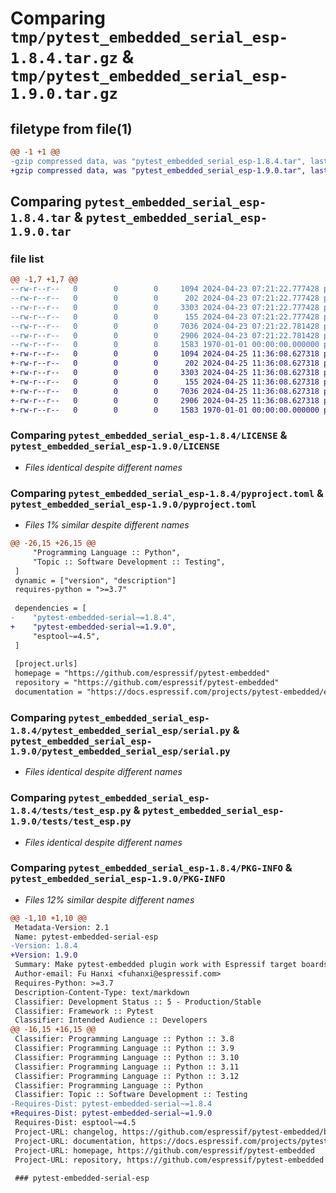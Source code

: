 # Comparing `tmp/pytest_embedded_serial_esp-1.8.4.tar.gz` & `tmp/pytest_embedded_serial_esp-1.9.0.tar.gz`

## filetype from file(1)

```diff
@@ -1 +1 @@
-gzip compressed data, was "pytest_embedded_serial_esp-1.8.4.tar", last modified: Fri Jan  1 00:00:00 2016, max compression
+gzip compressed data, was "pytest_embedded_serial_esp-1.9.0.tar", last modified: Fri Jan  1 00:00:00 2016, max compression
```

## Comparing `pytest_embedded_serial_esp-1.8.4.tar` & `pytest_embedded_serial_esp-1.9.0.tar`

### file list

```diff
@@ -1,7 +1,7 @@
--rw-r--r--   0        0        0     1094 2024-04-23 07:21:22.777428 pytest_embedded_serial_esp-1.8.4/LICENSE
--rw-r--r--   0        0        0      202 2024-04-23 07:21:22.777428 pytest_embedded_serial_esp-1.8.4/README.md
--rw-r--r--   0        0        0     3303 2024-04-23 07:21:22.777428 pytest_embedded_serial_esp-1.8.4/pyproject.toml
--rw-r--r--   0        0        0      155 2024-04-23 07:21:22.777428 pytest_embedded_serial_esp-1.8.4/pytest_embedded_serial_esp/__init__.py
--rw-r--r--   0        0        0     7036 2024-04-23 07:21:22.781428 pytest_embedded_serial_esp-1.8.4/pytest_embedded_serial_esp/serial.py
--rw-r--r--   0        0        0     2906 2024-04-23 07:21:22.781428 pytest_embedded_serial_esp-1.8.4/tests/test_esp.py
--rw-r--r--   0        0        0     1583 1970-01-01 00:00:00.000000 pytest_embedded_serial_esp-1.8.4/PKG-INFO
+-rw-r--r--   0        0        0     1094 2024-04-25 11:36:08.627318 pytest_embedded_serial_esp-1.9.0/LICENSE
+-rw-r--r--   0        0        0      202 2024-04-25 11:36:08.627318 pytest_embedded_serial_esp-1.9.0/README.md
+-rw-r--r--   0        0        0     3303 2024-04-25 11:36:08.627318 pytest_embedded_serial_esp-1.9.0/pyproject.toml
+-rw-r--r--   0        0        0      155 2024-04-25 11:36:08.627318 pytest_embedded_serial_esp-1.9.0/pytest_embedded_serial_esp/__init__.py
+-rw-r--r--   0        0        0     7036 2024-04-25 11:36:08.627318 pytest_embedded_serial_esp-1.9.0/pytest_embedded_serial_esp/serial.py
+-rw-r--r--   0        0        0     2906 2024-04-25 11:36:08.627318 pytest_embedded_serial_esp-1.9.0/tests/test_esp.py
+-rw-r--r--   0        0        0     1583 1970-01-01 00:00:00.000000 pytest_embedded_serial_esp-1.9.0/PKG-INFO
```

### Comparing `pytest_embedded_serial_esp-1.8.4/LICENSE` & `pytest_embedded_serial_esp-1.9.0/LICENSE`

 * *Files identical despite different names*

### Comparing `pytest_embedded_serial_esp-1.8.4/pyproject.toml` & `pytest_embedded_serial_esp-1.9.0/pyproject.toml`

 * *Files 1% similar despite different names*

```diff
@@ -26,15 +26,15 @@
     "Programming Language :: Python",
     "Topic :: Software Development :: Testing",
 ]
 dynamic = ["version", "description"]
 requires-python = ">=3.7"
 
 dependencies = [
-    "pytest-embedded-serial~=1.8.4",
+    "pytest-embedded-serial~=1.9.0",
     "esptool~=4.5",
 ]
 
 [project.urls]
 homepage = "https://github.com/espressif/pytest-embedded"
 repository = "https://github.com/espressif/pytest-embedded"
 documentation = "https://docs.espressif.com/projects/pytest-embedded/en/latest/"
```

### Comparing `pytest_embedded_serial_esp-1.8.4/pytest_embedded_serial_esp/serial.py` & `pytest_embedded_serial_esp-1.9.0/pytest_embedded_serial_esp/serial.py`

 * *Files identical despite different names*

### Comparing `pytest_embedded_serial_esp-1.8.4/tests/test_esp.py` & `pytest_embedded_serial_esp-1.9.0/tests/test_esp.py`

 * *Files identical despite different names*

### Comparing `pytest_embedded_serial_esp-1.8.4/PKG-INFO` & `pytest_embedded_serial_esp-1.9.0/PKG-INFO`

 * *Files 12% similar despite different names*

```diff
@@ -1,10 +1,10 @@
 Metadata-Version: 2.1
 Name: pytest-embedded-serial-esp
-Version: 1.8.4
+Version: 1.9.0
 Summary: Make pytest-embedded plugin work with Espressif target boards.
 Author-email: Fu Hanxi <fuhanxi@espressif.com>
 Requires-Python: >=3.7
 Description-Content-Type: text/markdown
 Classifier: Development Status :: 5 - Production/Stable
 Classifier: Framework :: Pytest
 Classifier: Intended Audience :: Developers
@@ -16,15 +16,15 @@
 Classifier: Programming Language :: Python :: 3.8
 Classifier: Programming Language :: Python :: 3.9
 Classifier: Programming Language :: Python :: 3.10
 Classifier: Programming Language :: Python :: 3.11
 Classifier: Programming Language :: Python :: 3.12
 Classifier: Programming Language :: Python
 Classifier: Topic :: Software Development :: Testing
-Requires-Dist: pytest-embedded-serial~=1.8.4
+Requires-Dist: pytest-embedded-serial~=1.9.0
 Requires-Dist: esptool~=4.5
 Project-URL: changelog, https://github.com/espressif/pytest-embedded/blob/main/CHANGELOG.md
 Project-URL: documentation, https://docs.espressif.com/projects/pytest-embedded/en/latest/
 Project-URL: homepage, https://github.com/espressif/pytest-embedded
 Project-URL: repository, https://github.com/espressif/pytest-embedded
 
 ### pytest-embedded-serial-esp
```

